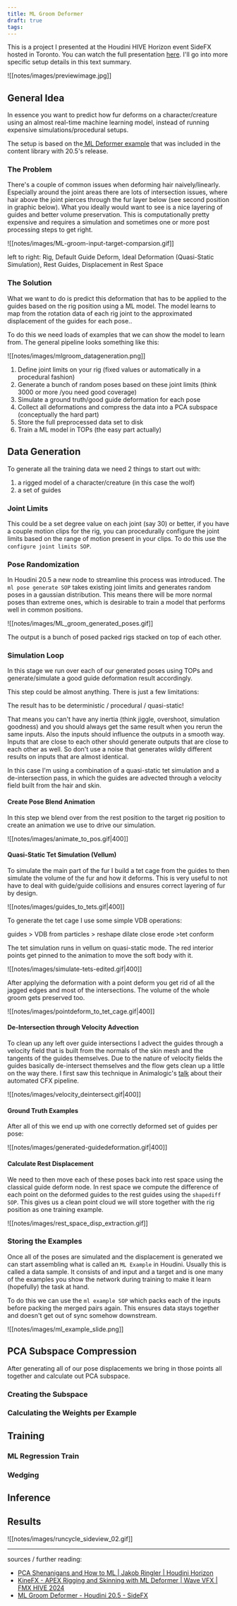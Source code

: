 ```yaml
---
title: ML Groom Deformer
draft: true
tags:
---
```

This is a project I presented at the Houdini HIVE Horizon event SideFX hosted in Toronto. You can watch the full presentation [here](https://www.youtube.com/watch?v=oDTResIxPeQ). I'll go into more specific setup details in this text summary.

![[notes/images/previewimage.jpg]]
## General Idea
In essence you want to predict how fur deforms on a character/creature using an almost real-time machine learning model, instead of running expensive simulations/procedural setups. 

The setup is based on the[ ML Deformer example](https://www.sidefx.com/contentlibrary/ml-deformer-h205/) that was included in the content library with 20.5's release.
### The Problem
There's a couple of common issues when deforming hair naively/linearly. Especially around the joint areas there are lots of intersection issues, where hair above the joint pierces through the fur layer below (see second position in graphic below). What you ideally would want to see is a nice layering of guides and better volume preservation. This is computationally pretty expensive and requires a simulation and sometimes one or more post processing steps to get right.

![[notes/images/ML-groom-input-target-comparsion.gif]]

left to right: Rig, Default Guide Deform, Ideal Deformation (Quasi-Static Simulation), Rest Guides, Displacement in Rest Space
### The Solution
What we want to do is predict this deformation that has to be applied to the guides based on the rig position using a ML model. The model learns to map from the rotation data of each rig joint to the approximated displacement of the guides for each pose..

To do this we need loads of examples that we can show the model to learn from. The general pipeline looks something like this:

![[notes/images/mlgroom_datageneration.png]]

1. Define joint limits on your rig (fixed values or automatically in a procedural fashion)
2. Generate a bunch of random poses based on these joint limits (think 3000 or more /you need good coverage)
3. Simulate a ground truth/good guide deformation for each pose
4. Collect all deformations and compress the data into a PCA subspace (conceptually the hard part)
5. Store the full preprocessed data set to disk
6. Train a ML model in TOPs (the easy part actually)
## Data Generation
To generate all the training data we need 2 things to start out with:
1. a rigged model of a character/creature (in this case the wolf)
2. a set of guides
### Joint Limits
This could be a set degree value on each joint (say 30) or better, if you have a couple motion clips for the rig, you can procedurally configure the joint limits based on the range of motion present in your clips. To do this use the `configure joint limits SOP`.
### Pose Randomization
In Houdini 20.5 a new node to streamline this process was introduced. The `ml pose generate SOP` takes existing joint limits and generates random poses in a gaussian distribution. This means there will be more normal poses than extreme ones, which is desirable to train a model that performs well in common positions.

![[notes/images/ML_groom_generated_poses.gif]]

The output is a bunch of posed packed rigs stacked on top of each other.
### Simulation Loop
In this stage we run over each of our generated poses using TOPs and generate/simulate a good guide deformation result accordingly. 

This step could be almost anything. There is just a few limitations:

The result has to be deterministic / procedural / quasi-static!

That means you can't have any inertia (think jiggle, overshoot, simulation goodness) and you should always get the same result when you rerun the same inputs. Also the inputs should influence the outputs in a smooth way. Inputs that are close to each other should generate outputs that are close to each other as well. So don't use a noise that generates wildly different results on inputs that are almost identical.

In this case I'm using a combination of a quasi-static tet simulation and a de-intersection pass, in which the guides are advected through a velocity field built from the hair and skin.

#### Create Pose Blend Animation
In this step we blend over from the rest position to the target rig position to create an animation we use to drive our simulation.

![[notes/images/animate_to_pos.gif|400]]
#### Quasi-Static Tet Simulation (Vellum)
To simulate the main part of the fur I build a tet cage from the guides to then simulate the volume of the fur and how it deforms. This is very useful to not have to deal with guide/guide collisions and ensures correct layering of fur by design.

![[notes/images/guides_to_tets.gif|400]]

To generate the tet cage I use some simple VDB operations: 

guides > VDB from particles > reshape dilate close erode >tet conform

The tet simulation runs in vellum on quasi-static mode. The red interior points get pinned to the animation to move the soft body with it.

![[notes/images/simulate-tets-edited.gif|400]]

After applying the deformation with a point deform you get rid of all the jagged edges and most of the intersections. The volume of the whole groom gets preserved too.

![[notes/images/pointdeform_to_tet_cage.gif|400]]
#### De-Intersection through Velocity Advection 
To clean up any left over guide intersections I advect the guides through a velocity field that is built from the normals of the skin mesh and the tangents of the guides themselves. Due to the nature of velocity fields the guides basically de-intersect themselves and the flow gets clean up a little on the way there. I first saw this technique in Animalogic's [talk](https://www.youtube.com/watch?v=NgOxluYHb54) about their automated CFX pipeline. 

![[notes/images/velocity_deintersect.gif|400]]

#### Ground Truth Examples
After all of this we end up with one correctly deformed set of guides per pose:

![[notes/images/generated-guidedeformation.gif|400]]
#### Calculate Rest Displacement
We need to then move each of these poses back into rest space using the classical guide deform node. In rest space we compute the difference of each point on the  deformed guides to the rest guides using the `shapediff SOP`. This gives us a clean point cloud we will store together with the rig position as one training example.

![[notes/images/rest_space_disp_extraction.gif]]
### Storing the Examples
Once all of the poses are simulated and the displacement is generated we can start assembling what is called an `ML Example` in Houdini. Usually this is called a data sample. It consists of and input and a target and is one many of the examples you show the network during training to make it learn (hopefully) the task at hand.

To do this we can use the `ml example SOP` which packs each of the inputs before packing the merged pairs again. This ensures data stays together and doesn't get out of sync somehow downstream.

![[notes/images/ml_example_slide.png]]
## PCA Subspace Compression
After generating all of our pose displacements we bring in those points all together and calculate out PCA subspace.
### Creating the Subspace

### Calculating the Weights per Example

## Training

### ML Regression Train

### Wedging

## Inference

## Results

![[notes/images/runcycle_sideview_02.gif]]

---

sources / further reading:
- [PCA Shenanigans and How to ML | Jakob Ringler | Houdini Horizon](https://www.youtube.com/watch?v=oDTResIxPeQ)
- [KineFX - APEX Rigging and Skinning with ML Deformer | Wave VFX | FMX HIVE 2024](https://www.youtube.com/watch?v=rPdOjkEwxQM)
- [ML Groom Deformer - Houdini 20.5 - SideFX](https://www.sidefx.com/contentlibrary/ml-deformer-h205/)

